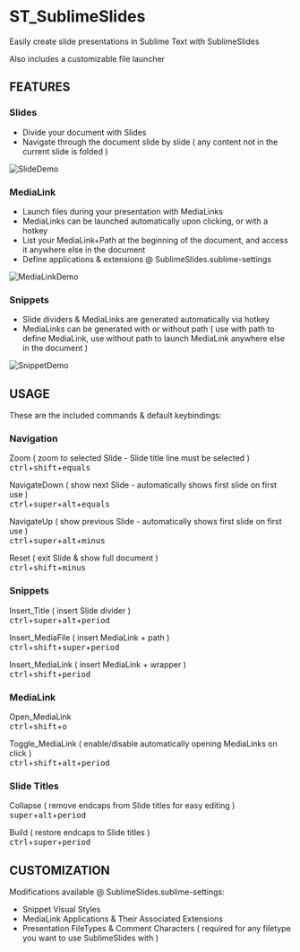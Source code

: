 
# ST_SublimeSlides

Easily create slide presentations in Sublime Text with SublimeSlides

Also includes a customizable file launcher

## FEATURES

### Slides

* Divide your document with Slides
* Navigate through the document slide by slide ( any content not in the current slide is folded )

![SlideDemo](http://i.imgur.com/q02FrPm.gif?1)

### MediaLink

* Launch files during your presentation with MediaLinks
* MediaLinks can be launched automatically upon clicking, or with a hotkey
* List your MediaLink+Path at the beginning of the document, and access it anywhere else in the document
* Define applications & extensions @ SublimeSlides.sublime-settings

![MediaLinkDemo](http://i.imgur.com/0UxRYbf.gif?1)

### Snippets

* Slide dividers & MediaLinks are generated automatically via hotkey
* MediaLinks can be generated with or without path ( use with path to define MediaLink, use without path to launch MediaLink anywhere else in the document )

![SnippetDemo](http://i.imgur.com/RUvj93C.gif?1)

## USAGE

These are the included commands & default keybindings:

### Navigation

Zoom  ( zoom to selected Slide - Slide title line must be selected )  
<kbd>ctrl</kbd>+<kbd>shift</kbd>+<kbd>equals</kbd>

NavigateDown ( show next Slide - automatically shows first slide on first use )  
<kbd>ctrl</kbd>+<kbd>super</kbd>+<kbd>alt</kbd>+<kbd>equals</kbd>

NavigateUp ( show previous Slide - automatically shows first slide on first use )  
<kbd>ctrl</kbd>+<kbd>super</kbd>+<kbd>alt</kbd>+<kbd>minus</kbd>

Reset ( exit Slide & show full document )  
<kbd>ctrl</kbd>+<kbd>shift</kbd>+<kbd>minus</kbd>

### Snippets

Insert_Title ( insert Slide divider )  
<kbd>ctrl</kbd>+<kbd>super</kbd>+<kbd>alt</kbd>+<kbd>period</kbd>

Insert_MediaFile ( insert MediaLink + path )  
<kbd>ctrl</kbd>+<kbd>shift</kbd>+<kbd>super</kbd>+<kbd>period</kbd>

Insert_MediaLink ( insert MediaLink + wrapper )  
<kbd>ctrl</kbd>+<kbd>shift</kbd>+<kbd>period</kbd>

### MediaLink

Open_MediaLink  
<kbd>ctrl</kbd>+<kbd>shift</kbd>+<kbd>o</kbd>

Toggle_MediaLink ( enable/disable automatically opening MediaLinks on click )  
<kbd>ctrl</kbd>+<kbd>shift</kbd>+<kbd>alt</kbd>+<kbd>period</kbd>

### Slide Titles

Collapse ( remove endcaps from Slide titles for easy editing )  
<kbd>super</kbd>+<kbd>alt</kbd>+<kbd>period</kbd>

Build ( restore endcaps to Slide titles )  
<kbd>ctrl</kbd>+<kbd>super</kbd>+<kbd>period</kbd>

## CUSTOMIZATION

Modifications available @ SublimeSlides.sublime-settings:

* Snippet Visual Styles
* MediaLink Applications & Their Associated Extensions 
* Presentation FileTypes & Comment Characters ( required for any filetype you want to use SublimeSlides with )
